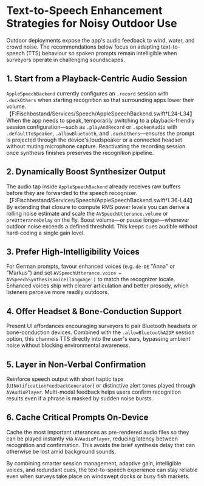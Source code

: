 # Text-to-Speech Enhancement Strategies for Noisy Outdoor Use

Outdoor deployments expose the app's audio feedback to wind, water, and crowd
noise. The recommendations below focus on adapting text-to-speech (TTS)
behaviour so spoken prompts remain intelligible when surveyors operate in
challenging soundscapes.

## 1. Start from a Playback-Centric Audio Session

`AppleSpeechBackend` currently configures an `.record` session with
`.duckOthers` when starting recognition so that surrounding apps lower their
volume.【F:Fischbestand/Services/Speech/AppleSpeechBackend.swift†L24-L34】 When the app
needs to speak, temporarily switching to a playback-friendly session
configuration—such as `.playAndRecord` or `.spokenAudio` with
`.defaultToSpeaker`, `.allowBluetooth`, and `.duckOthers`—ensures the prompt is
projected through the device's loudspeaker or a connected headset without
muting microphone capture. Reactivating the recording session once synthesis
finishes preserves the recognition pipeline.

## 2. Dynamically Boost Synthesizer Output

The audio tap inside `AppleSpeechBackend` already receives raw buffers before
they are forwarded to the speech recogniser.【F:Fischbestand/Services/Speech/AppleSpeechBackend.swift†L36-L44】
By extending that closure to compute RMS power levels you can derive a rolling
noise estimate and scale the `AVSpeechUtterance.volume` or
`preUtteranceDelay` on the fly. Boost volume—or pause longer—whenever outdoor
noise exceeds a defined threshold. This keeps cues audible without hard-coding a
single gain level.

## 3. Prefer High-Intelligibility Voices

For German prompts, favour enhanced voices (e.g. `de-DE` "Anna" or "Markus") and
set `AVSpeechUtterance.voice = AVSpeechSynthesisVoice(language:)` to match the
recognizer locale. Enhanced voices ship with clearer articulation and better
prosody, which listeners perceive more readily outdoors.

## 4. Offer Headset & Bone-Conduction Support

Present UI affordances encouraging surveyors to pair Bluetooth headsets or
bone-conduction devices. Combined with the `.allowBluetoothA2DP` session
option, this channels TTS directly into the user's ears, bypassing ambient
noise without blocking environmental awareness.

## 5. Layer in Non-Verbal Confirmation

Reinforce speech output with short haptic taps (`UINotificationFeedbackGenerator`)
or distinctive alert tones played through `AVAudioPlayer`. Multi-modal feedback
helps users confirm recognition results even if a phrase is masked by sudden
noise bursts.

## 6. Cache Critical Prompts On-Device

Cache the most important utterances as pre-rendered audio files so they can be
played instantly via `AVAudioPlayer`, reducing latency between recognition and
confirmation. This avoids the brief synthesis delay that can otherwise be lost
amid background sounds.

By combining smarter session management, adaptive gain, intelligible voices, and
redundant cues, the text-to-speech experience can stay reliable even when
surveys take place on windswept docks or busy fish markets.
